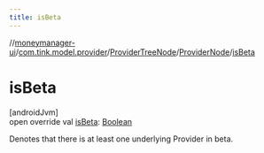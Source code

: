 ```yaml
---
title: isBeta
---
```

//[moneymanager-ui](../../../../index.html)/[com.tink.model.provider](../../index.html)/[ProviderTreeNode](../index.html)/[ProviderNode](index.html)/[isBeta](is-beta.html)



# isBeta



[androidJvm]\
open override val [isBeta](is-beta.html): [Boolean](https://kotlinlang.org/api/latest/jvm/stdlib/kotlin/-boolean/index.html)



Denotes that there is at least one underlying Provider in beta.




